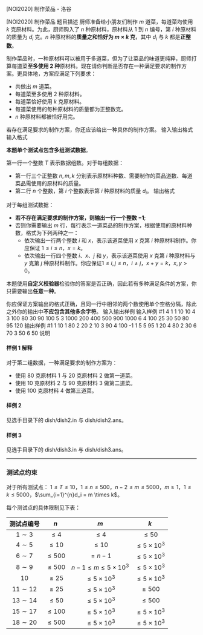 



[NOI2020] 制作菜品 - 洛谷














[NOI2020] 制作菜品
题目描述
厨师准备给小朋友们制作 $m$ 道菜，每道菜均使用 $k$ 克原材料。为此，厨师购入了 $n$ 种原材料，原材料从 $1$ 到 $n$ 编号，第 $i$ 种原材料的质量为 $d_i$ 克。$n$ 种原材料的**质量之和恰好为 $m \times k$ 克**，其中 $d_i$ 与 $k$ 都是**正整数**。

制作菜品时，一种原材料可以被用于多道菜，但为了让菜品的味道更纯粹，厨师打算每道菜**至多使用 $2$ 种**原材料。现在请你判断是否存在一种满足要求的制作方案。更具体地，方案应满足下列要求：
- 共做出 $m$ 道菜。
- 每道菜至多使用 $2$ 种原材料。
- 每道菜恰好使用 $k$ 克原材料。
- 每道菜使用的每种原材料的质量都为正整数克。
- $n$ 种原材料都被恰好用完。

若存在满足要求的制作方案，你还应该给出一种具体的制作方案。
输入输出格式
输入格式

**本题单个测试点包含多组测试数据**。

第一行一个整数 $T$ 表示数据组数。对于每组数据：
- 第一行三个正整数 $n, m, k$ 分别表示原材料种数、需要制作的菜品道数、每道菜品需使用的原材料的质量。
- 第二行 $n$ 个整数，第 $i$ 个整数表示第 $i$ 种原材料的质量 $d_i$。
输出格式

对于每组测试数据：
- **若不存在满足要求的制作方案，则输出一行一个整数 $-1$**;
- 否则你需要输出 $m$ 行，每行表示一道菜品的制作方案，根据使用的原材料种数，格式为下列两种之一：
  - 依次输出一行两个整数 $i$ 和 $x$，表示该道菜使用 $x$ 克第 $i$ 种原材料制作。你应保证 $1 \leq i \leq n$，$x = k$。
  - 依次输出一行四个整数 $i$、$x$、$j$ 和 $y$，表示该道菜使用 $x$ 克第 $i$ 种原材料与 $y$ 克第 $j$ 种原材料制作。你应保证$1 \leq i, j \leq n$，$i \not= j$，$x + y = k$，$x, y > 0$。

本题使用**自定义校验器**检验你的答案是否正确，因此若有多种满足条件的方案，你只需要输出**任意一种**。

你应保证方案输出的格式正确，且同一行中相邻的两个数使用单个空格分隔，除此之外你的输出中**不应包含其他多余字符**。
输入输出样例
输入样例 #1
4
1 1 10
10
4 3 100
80 30 90 100
5 3 1000
200 400 500 900 1000
6 4 100
25 30 50 80 95 120
输出样例 #1
1 10
1 80 2 20
2 10 3 90
4 100
-1
1 5 5 95
1 20 4 80
2 30 6 70
3 50 6 50
说明
#### 样例 1 解释

对于第二组数据，一种满足要求的制作方案为：
- 使用 $80$ 克原材料 $1$ 与 $20$ 克原材料 $2$ 做第一道菜。
- 使用 $10$ 克原材料 $2$ 与 $90$ 克原材料 $3$ 做第二道菜。
- 使用 $100$ 克原材料 $4$ 做第三道菜。

#### 样例 2

见选手目录下的 dish/dish2.in 与 dish/dish2.ans。

#### 样例 3

见选手目录下的 dish/dish3.in 与 dish/dish3.ans。

---

### 测试点约束

对于所有测试点：
$1 \leq T \leq 10$，$1 \leq n \leq 500$，$n - 2 \leq m \leq 5000$，$m \geq 1$，$1 \leq k \leq 5000$，$\sum_{i=1}^{n}d_i = m \times k$。

每个测试点的具体限制见下表：

| 测试点编号 |  $n$ |  $m$ |  $k$ |
| :-: | :-: | :-: | :-: |
|  $1\sim 3$ |  $\le 4$ |  $\le 4$ |  $\le 50$ |
|  $4\sim 5$ |  $\le 10$ |  $\le 10$ |  $\le 5\times 10^3$ |
|  $6\sim 7$ |  $\le 500$ |  $=n-1$ |  $\le 5\times 10^3$ |
|  $8\sim 9$ |  $\le 500$ |  $n-1\le m\le 5\times 10^3$ |  $\le 5\times 10^3$ |
|  $10$ |  $\le 25$ |  $\le 5\times 10^3$ |  $\le 5\times 10^3$ |
|  $11\sim 12$ |  $\le 25$ |  $\le 5\times 10^3$ |  $\le 500$ |
|  $13\sim 14$ |  $\le 50$ |  $\le 5\times 10^3$ |  $\le 500$ |
|  $15\sim 17$ |  $\le 100$ |  $\le 5\times 10^3$ |  $\le 5\times 10^3$ |
|  $18\sim 20$ |  $\le 500$ | $\le 5\times 10^3$ |  $\le 5\times 10^3$ |






